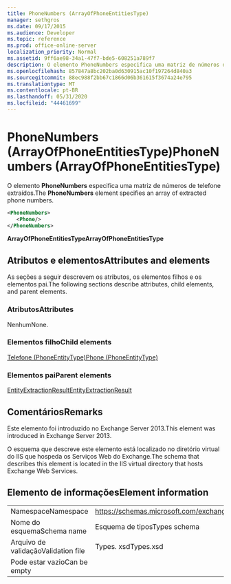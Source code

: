 ```yaml
---
title: PhoneNumbers (ArrayOfPhoneEntitiesType)
manager: sethgros
ms.date: 09/17/2015
ms.audience: Developer
ms.topic: reference
ms.prod: office-online-server
localization_priority: Normal
ms.assetid: 9ff6ae98-34a1-47f7-bde5-608251a789f7
description: O elemento PhoneNumbers especifica uma matriz de números de telefone extraídos.
ms.openlocfilehash: 857847a8bc202ba0d630915ac10f197264d840a3
ms.sourcegitcommit: 88ec988f2bb67c1866d06b361615f3674a24e795
ms.translationtype: MT
ms.contentlocale: pt-BR
ms.lasthandoff: 05/31/2020
ms.locfileid: "44461699"
---
```

# <a name="phonenumbers-arrayofphoneentitiestype"></a><span data-ttu-id="df972-103">PhoneNumbers (ArrayOfPhoneEntitiesType)</span><span class="sxs-lookup"><span data-stu-id="df972-103">PhoneNumbers (ArrayOfPhoneEntitiesType)</span></span>

<span data-ttu-id="df972-104">O elemento **PhoneNumbers** especifica uma matriz de números de telefone extraídos.</span><span class="sxs-lookup"><span data-stu-id="df972-104">The **PhoneNumbers** element specifies an array of extracted phone numbers.</span></span> 
  
```XML
<PhoneNumbers>
   <Phone/>
</PhoneNumbers>
```

 <span data-ttu-id="df972-105">**ArrayOfPhoneEntitiesType**</span><span class="sxs-lookup"><span data-stu-id="df972-105">**ArrayOfPhoneEntitiesType**</span></span>
## <a name="attributes-and-elements"></a><span data-ttu-id="df972-106">Atributos e elementos</span><span class="sxs-lookup"><span data-stu-id="df972-106">Attributes and elements</span></span>

<span data-ttu-id="df972-107">As seções a seguir descrevem os atributos, os elementos filhos e os elementos pai.</span><span class="sxs-lookup"><span data-stu-id="df972-107">The following sections describe attributes, child elements, and parent elements.</span></span>
  
### <a name="attributes"></a><span data-ttu-id="df972-108">Atributos</span><span class="sxs-lookup"><span data-stu-id="df972-108">Attributes</span></span>

<span data-ttu-id="df972-109">Nenhum</span><span class="sxs-lookup"><span data-stu-id="df972-109">None.</span></span>
  
### <a name="child-elements"></a><span data-ttu-id="df972-110">Elementos filho</span><span class="sxs-lookup"><span data-stu-id="df972-110">Child elements</span></span>

[<span data-ttu-id="df972-111">Telefone (PhoneEntityType)</span><span class="sxs-lookup"><span data-stu-id="df972-111">Phone (PhoneEntityType)</span></span>](phone-phoneentitytype.md)
  
### <a name="parent-elements"></a><span data-ttu-id="df972-112">Elementos pai</span><span class="sxs-lookup"><span data-stu-id="df972-112">Parent elements</span></span>

[<span data-ttu-id="df972-113">EntityExtractionResult</span><span class="sxs-lookup"><span data-stu-id="df972-113">EntityExtractionResult</span></span>](entityextractionresult.md)
  
## <a name="remarks"></a><span data-ttu-id="df972-114">Comentários</span><span class="sxs-lookup"><span data-stu-id="df972-114">Remarks</span></span>

<span data-ttu-id="df972-115">Este elemento foi introduzido no Exchange Server 2013.</span><span class="sxs-lookup"><span data-stu-id="df972-115">This element was introduced in Exchange Server 2013.</span></span>
  
<span data-ttu-id="df972-116">O esquema que descreve este elemento está localizado no diretório virtual do IIS que hospeda os Serviços Web do Exchange.</span><span class="sxs-lookup"><span data-stu-id="df972-116">The schema that describes this element is located in the IIS virtual directory that hosts Exchange Web Services.</span></span>
  
## <a name="element-information"></a><span data-ttu-id="df972-117">Elemento de informações</span><span class="sxs-lookup"><span data-stu-id="df972-117">Element information</span></span>

|||
|:-----|:-----|
|<span data-ttu-id="df972-118">Namespace</span><span class="sxs-lookup"><span data-stu-id="df972-118">Namespace</span></span>  <br/> |https://schemas.microsoft.com/exchange/services/2006/types  <br/> |
|<span data-ttu-id="df972-119">Nome do esquema</span><span class="sxs-lookup"><span data-stu-id="df972-119">Schema name</span></span>  <br/> |<span data-ttu-id="df972-120">Esquema de tipos</span><span class="sxs-lookup"><span data-stu-id="df972-120">Types schema</span></span>  <br/> |
|<span data-ttu-id="df972-121">Arquivo de validação</span><span class="sxs-lookup"><span data-stu-id="df972-121">Validation file</span></span>  <br/> |<span data-ttu-id="df972-122">Types. xsd</span><span class="sxs-lookup"><span data-stu-id="df972-122">Types.xsd</span></span>  <br/> |
|<span data-ttu-id="df972-123">Pode estar vazio</span><span class="sxs-lookup"><span data-stu-id="df972-123">Can be empty</span></span>  <br/> ||
   

